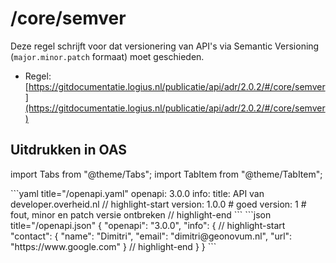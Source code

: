 # /core/semver

Deze regel schrijft voor dat versionering van API's via Semantic Versioning (`major.minor.patch` formaat) moet geschieden.

- Regel: [https://gitdocumentatie.logius.nl/publicatie/api/adr/2.0.2/#/core/semver](https://gitdocumentatie.logius.nl/publicatie/api/adr/2.0.2/#/core/semver)

## Uitdrukken in OAS

import Tabs from "@theme/Tabs";
import TabItem from "@theme/TabItem";

<Tabs>
  <TabItem value="yaml" label="YAML" default>
  ```yaml title="/openapi.yaml"
  openapi: 3.0.0
  info:
    title: API van developer.overheid.nl
    // highlight-start
    version: 1.0.0 # goed
    version: 1 # fout, minor en patch versie ontbreken
    // highlight-end
  ```
  </TabItem>
  <TabItem value="json" label="JSON" default>
  ```json title="/openapi.json"
  {
    "openapi": "3.0.0",
    "info": {
      // highlight-start
      "contact": {
        "name": "Dimitri",
        "email": "dimitri@geonovum.nl",
        "url": "https://www.google.com"
      }
      // highlight-end
    }
  }
  ```
  </TabItem>
</Tabs>
